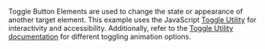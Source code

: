 Toggle Button Elements are used to change the state or appearance of another target element. This example uses the JavaScript [Toggle Utility](/toggle) for interactivity and accessibility. Additionally, refer to the [Toggle Utility documentation](/toggle) for different toggling animation options.